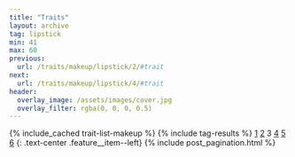 ```yaml
---
title: "Traits"
layout: archive
tag: lipstick
min: 41
max: 60
previous:
  url: /traits/makeup/lipstick/2/#trait
next:
  url: /traits/makeup/lipstick/4/#trait
header:
  overlay_image: /assets/images/cover.jpg
  overlay_filter: rgba(0, 0, 0, 0.5)
---
```

{% include_cached trait-list-makeup %}
{% include tag-results %}
[1](/traits/makeup/lipstick/1/#trait) [2](/traits/makeup/lipstick/2/#trait) 3 [4](/traits/makeup/lipstick/4/#trait) [5](/traits/makeup/lipstick/5/#trait) [6](/traits/makeup/lipstick/6/#trait) 
{: .text-center .feature__item--left}
{% include post_pagination.html %}
